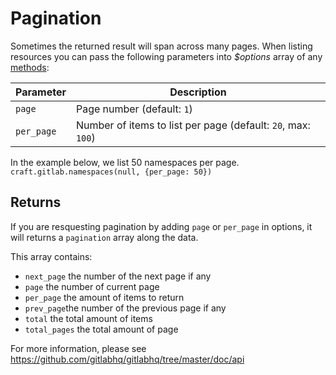 # Pagination

Sometimes the returned result will span across many pages. When listing
resources you can pass the following parameters into _$options_ array of any [methods](./doc/methods.md):

| Parameter | Description |
| --------- | ----------- |
| `page`    | Page number (default: `1`) |
| `per_page`| Number of items to list per page (default: `20`, max: `100`) |

In the example below, we list 50 namespaces per page.  
`craft.gitlab.namespaces(null, {per_page: 50})`

## Returns

If you are resquesting pagination by adding `page` or `per_page` in options, it will returns a `pagination` array along the data.

This array contains:

* `next_page` the number of the next page if any
* `page` the number of current page
* `per_page` the amount of items to return
* `prev_page`the number of the previous page if any
* `total` the total amount of items
* `total_pages` the total amount of page

For more information, please see https://github.com/gitlabhq/gitlabhq/tree/master/doc/api 
